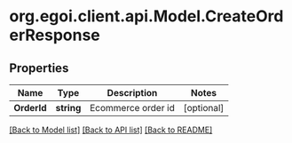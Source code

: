 
# org.egoi.client.api.Model.CreateOrderResponse

## Properties

Name | Type | Description | Notes
------------ | ------------- | ------------- | -------------
**OrderId** | **string** | Ecommerce order id | [optional] 

[[Back to Model list]](../README.md#documentation-for-models)
[[Back to API list]](../README.md#documentation-for-api-endpoints)
[[Back to README]](../README.md)

